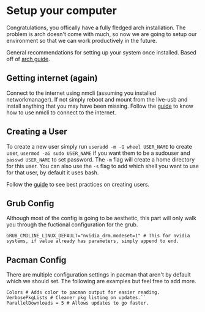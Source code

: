 # Setup your computer

Congratulations, you offically have a fully fledged arch installation. The problem is arch doesn't come with much, so now we are going to setup our environment so that we can work productively in the future.

General recommendations for setting up your system once installed. Based off of [arch guide](https://wiki.archlinux.org/title/General_recommendations).

## Getting internet (again)

Connect to the internet using nmcli (assuming you installed networkmanager). If not simply reboot and mount from the live-usb and install anything that you may have been missing. Follow the [guide](https://wiki.archlinux.org/title/NetworkManager#Usage) to know how to use nmcli to connect to the internet.

## Creating a User
To create a new user simply run `useradd -m -G wheel USER_NAME` to create user, `usermod -aG sudo USER_NAME` if you want them to be a sudouser and `passwd USER_NAME` to set password. The `-m` flag will create a home directory for this user. You can also use the `-s` flag to add which shell you want to use for that user, by default it uses bash.

Follow the [guide](https://wiki.archlinux.org/title/Users_and_groups#User_management) to see best practices on creating users.

## Grub Config
Although most of the config is going to be aesthetic, this part will only walk you through the fuctional configuration for the grub.

```
GRUB_CMDLINE_LINUX_DEFAULT="nvidia_drm.modeset=1" # This for nvidia systems, if value already has parameters, simply append to end.
```

## Pacman Config
There are multiple configuration settings in pacman that aren't by default which we should set. The following are examples but feel free to add more.

```
Colors # Adds color to pacman output for easier reading.
VerbosePkgLists # Cleaner pkg listing on updates.``
ParallelDownloads = 5 # Allows updates to go faster.
```
